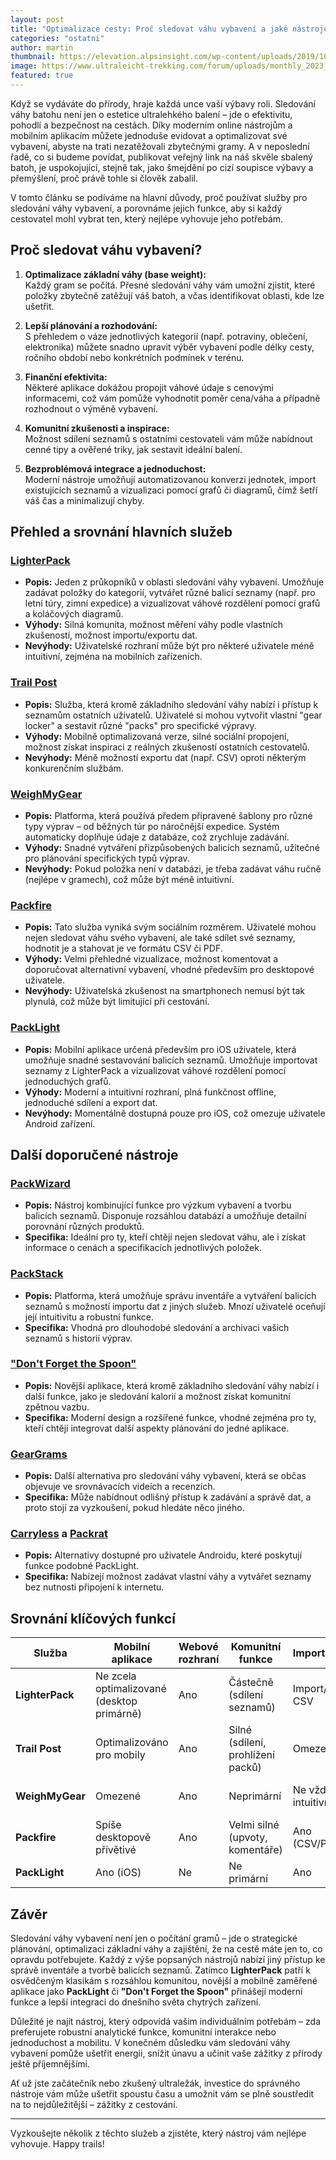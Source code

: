 ```yaml
---
layout: post
title: "Optimalizace cesty: Proč sledovat váhu vybavení a jaké nástroje vám v tom pomohou"
categories: "ostatni"
author: martin
thumbnail: https://elevation.alpsinsight.com/wp-content/uploads/2019/10/Mountain_trail_running_gear_list.jpg
image: https://www.ultraleicht-trekking.com/forum/uploads/monthly_2023_06/1875970208_Bildschirmfoto2023-06-28um07_36_17.png.d0e21f20cc598d3b1822acd3d52dc5ae.png
featured: true
---
```




Když se vydáváte do přírody, hraje každá unce vaší výbavy roli. Sledování váhy batohu není jen o estetice ultralehkého balení – jde o efektivitu, pohodlí a bezpečnost na cestách. Díky moderním online nástrojům a mobilním aplikacím můžete jednoduše evidovat a optimalizovat své vybavení, abyste na trati nezatěžovali zbytečnými gramy. A v neposlední řadě, co si budeme povídat, publikovat veřejný link na náš skvěle sbalený batoh, je uspokojující, stejně tak, jako šmejdění po cizí soupisce výbavy a přemýšlení, proč právě tohle si člověk zabalil. 

V tomto článku se podíváme na hlavní důvody, proč používat služby pro sledování váhy vybavení, a porovnáme jejich funkce, aby si každý cestovatel mohl vybrat ten, který nejlépe vyhovuje jeho potřebám.

## Proč sledovat váhu vybavení?

1. **Optimalizace základní váhy (base weight):**  
   Každý gram se počítá. Přesné sledování váhy vám umožní zjistit, které položky zbytečně zatěžují váš batoh, a včas identifikovat oblasti, kde lze ušetřit.

2. **Lepší plánování a rozhodování:**  
   S přehledem o váze jednotlivých kategorií (např. potraviny, oblečení, elektronika) můžete snadno upravit výběr vybavení podle délky cesty, ročního období nebo konkrétních podmínek v terénu.

3. **Finanční efektivita:**  
   Některé aplikace dokážou propojit váhové údaje s cenovými informacemi, což vám pomůže vyhodnotit poměr cena/váha a případně rozhodnout o výměně vybavení.

4. **Komunitní zkušenosti a inspirace:**  
   Možnost sdílení seznamů s ostatními cestovateli vám může nabídnout cenné tipy a ověřené triky, jak sestavit ideální balení.

5. **Bezproblémová integrace a jednoduchost:**  
   Moderní nástroje umožňují automatizovanou konverzi jednotek, import existujících seznamů a vizualizaci pomocí grafů či diagramů, čímž šetří váš čas a minimalizují chyby.

## Přehled a srovnání hlavních služeb

### [LighterPack](https://lighterpack.com)
- **Popis:** Jeden z průkopníků v oblasti sledování váhy vybavení. Umožňuje zadávat položky do kategorií, vytvářet různé balicí seznamy (např. pro letní túry, zimní expedice) a vizualizovat váhové rozdělení pomocí grafů a koláčových diagramů.
- **Výhody:** Silná komunita, možnost měření váhy podle vlastních zkušeností, možnost importu/exportu dat.
- **Nevýhody:** Uživatelské rozhraní může být pro některé uživatele méně intuitivní, zejména na mobilních zařízeních.

### [Trail Post](https://trailpost.com)
- **Popis:** Služba, která kromě základního sledování váhy nabízí i přístup k seznamům ostatních uživatelů. Uživatelé si mohou vytvořit vlastní "gear locker" a sestavit různé "packs" pro specifické výpravy.
- **Výhody:** Mobilně optimalizovaná verze, silné sociální propojení, možnost získat inspiraci z reálných zkušeností ostatních cestovatelů.
- **Nevýhody:** Méně možností exportu dat (např. CSV) oproti některým konkurenčním službám.

### [WeighMyGear](https://weighmygear.com)
- **Popis:** Platforma, která používá předem připravené šablony pro různé typy výprav – od běžných túr po náročnější expedice. Systém automaticky doplňuje údaje z databáze, což zrychluje zadávání.
- **Výhody:** Snadné vytváření přizpůsobených balicích seznamů, užitečné pro plánování specifických typů výprav.
- **Nevýhody:** Pokud položka není v databázi, je třeba zadávat váhu ručně (nejlépe v gramech), což může být méně intuitivní.

### [Packfire](https://packfire.com)
- **Popis:** Tato služba vyniká svým sociálním rozměrem. Uživatelé mohou nejen sledovat váhu svého vybavení, ale také sdílet své seznamy, hodnotit je a stahovat je ve formátu CSV či PDF.
- **Výhody:** Velmi přehledné vizualizace, možnost komentovat a doporučovat alternativní vybavení, vhodné především pro desktopové uživatele.
- **Nevýhody:** Uživatelská zkušenost na smartphonech nemusí být tak plynulá, což může být limitující při cestování.

### [PackLight](https://apps.apple.com/us/app/packlight-for-backpacking/id1054845207)
- **Popis:** Mobilní aplikace určená především pro iOS uživatele, která umožňuje snadné sestavování balicích seznamů. Umožňuje importovat seznamy z LighterPack a vizualizovat váhové rozdělení pomocí jednoduchých grafů.
- **Výhody:** Moderní a intuitivní rozhraní, plná funkčnost offline, jednoduché sdílení a export dat.
- **Nevýhody:** Momentálně dostupná pouze pro iOS, což omezuje uživatele Android zařízení.

## Další doporučené nástroje

### [PackWizard](https://www.packwizard.com)
- **Popis:** Nástroj kombinující funkce pro výzkum vybavení a tvorbu balicích seznamů. Disponuje rozsáhlou databází a umožňuje detailní porovnání různých produktů.
- **Specifika:** Ideální pro ty, kteří chtějí nejen sledovat váhu, ale i získat informace o cenách a specifikacích jednotlivých položek.

### [PackStack](https://www.packstack.io)
- **Popis:** Platforma, která umožňuje správu inventáře a vytváření balicích seznamů s možností importu dat z jiných služeb. Mnozí uživatelé oceňují její intuitivitu a robustní funkce.
- **Specifika:** Vhodná pro dlouhodobé sledování a archivaci vašich seznamů s historií výprav.

### ["Don't Forget the Spoon"](https://www.dontforgetthespoon.com)
- **Popis:** Novější aplikace, která kromě základního sledování váhy nabízí i další funkce, jako je sledování kalorií a možnost získat komunitní zpětnou vazbu.
- **Specifika:** Moderní design a rozšířené funkce, vhodné zejména pro ty, kteří chtějí integrovat další aspekty plánování do jedné aplikace.

### [GearGrams](https://geargrams.com)
- **Popis:** Další alternativa pro sledování váhy vybavení, která se občas objevuje ve srovnávacích videích a recenzích.
- **Specifika:** Může nabídnout odlišný přístup k zadávání a správě dat, a proto stojí za vyzkoušení, pokud hledáte něco jiného.

### [Carryless](https://carrylessapp.com) a [Packrat](https://packratapp.com)
- **Popis:** Alternativy dostupné pro uživatele Androidu, které poskytují funkce podobné PackLight.
- **Specifika:** Nabízejí možnost zadávat vlastní váhy a vytvářet seznamy bez nutnosti připojení k internetu.

## Srovnání klíčových funkcí

| **Služba**         | **Mobilní aplikace**                           | **Webové rozhraní** | **Komunitní funkce**                 | **Import/Export**         | **Automatizace zadávání**              |
|--------------------|------------------------------------------------|---------------------|--------------------------------------|---------------------------|----------------------------------------|
| **LighterPack**    | Ne zcela optimalizované (desktop primárně)     | Ano                 | Částečně (sdílení seznamů)           | Import/export CSV         | Částečně (uživatelské zadávání)          |
| **Trail Post**     | Optimalizováno pro mobily                      | Ano                 | Silné (sdílení, prohlížení packů)      | Omezené                   | Ano                                    |
| **WeighMyGear**    | Omezené                                        | Ano                 | Neprimární                           | Ne vždy intuitivní        | Ano (šablony s autocomplete)           |
| **Packfire**       | Spíše desktopově přívětivé                      | Ano                 | Velmi silné (upvoty, komentáře)        | Ano (CSV/PDF)             | Ano                                    |
| **PackLight**      | Ano (iOS)                                      | Ne                  | Ne primární                          | Ano                       | Ano                                    |


## Závěr

Sledování váhy vybavení není jen o počítání gramů – jde o strategické plánování, optimalizaci základní váhy a zajištění, že na cestě máte jen to, co opravdu potřebujete. Každý z výše popsaných nástrojů nabízí jiný přístup ke správě inventáře a tvorbě balicích seznamů. Zatímco **LighterPack** patří k osvědčeným klasikám s rozsáhlou komunitou, novější a mobilně zaměřené aplikace jako **PackLight** či **"Don't Forget the Spoon"** přinášejí moderní funkce a lepší integraci do dnešního světa chytrých zařízení.

Důležité je najít nástroj, který odpovídá vašim individuálním potřebám – zda preferujete robustní analytické funkce, komunitní interakce nebo jednoduchost a mobilitu. V konečném důsledku vám sledování váhy vybavení pomůže ušetřit energii, snížit únavu a učinit vaše zážitky z přírody ještě příjemnějšími.

Ať už jste začátečník nebo zkušený ultraležák, investice do správného nástroje vám může ušetřit spoustu času a umožnit vám se plně soustředit na to nejdůležitější – zážitky z cestování.

---

Vyzkoušejte několik z těchto služeb a zjistěte, který nástroj vám nejlépe vyhovuje. Happy trails!